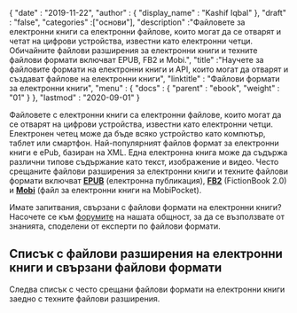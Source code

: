 {
  "date" : "2019-11-22",
  "author" : {
    "display_name" : "Kashif Iqbal"
},
  "draft" : "false",
  "categories" :["основи"],
  "description" :"Файловете за електронни книги са електронни файлове, които могат да се отварят и четат на цифрови устройства, известни като електронни четци. Обичайните файлови разширения за електронни книги и техните файлови формати включват EPUB, FB2 и Mobi.",
  "title" :"Научете за файловите формати на електронни книги и API, които могат да отварят и създават файлове на електронни книги",
  "linktitle" : "Файлови формати за електронни книги",
  "menu" : {
    "docs" : {
      "parent" : "ebook",
      "weight" : "01"
}
},
  "lastmod" : "2020-09-01"
}

Файловете с електронни книги са електронни файлове, които могат да се отварят на цифрови устройства, известни като електронни четци. Електронен четец може да бъде всяко устройство като компютър, таблет или смартфон. Най-популярният файлов формат за електронни книги е ePub, базиран на XML. Една електронна книга може да съдържа различни типове съдържание като текст, изображение и видео. Често срещаните файлови разширения за електронни книги и техните файлови формати включват **[EPUB](/bg/ebook/epub/)** (електронна публикация), **[FB2](/bg/ebook/fb2/)** (FictionBook 2.0) и **[ Mobi](/bg/ebook/mobi/)** (файл за електронни книги на MobiPocket).

Имате запитвания, свързани с файлови формати на електронни книги? Насочете се към [форумите](https://forum.fileformat.com/c/ebook/25) на нашата общност, за да се възползвате от знанията, споделени от експерти по файлови формати.

## Списък с файлови разширения на електронни книги и свързани файлови формати

Следва списък с често срещани файлови формати на електронни книги заедно с техните файлови разширения.

